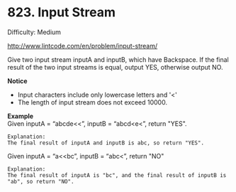 # 823. Input Stream

Difficulty: Medium

http://www.lintcode.com/en/problem/input-stream/

Give two input stream inputA and inputB, which have Backspace. If the final result of the two input streams is equal, output YES, otherwise output NO.

**Notice**  
* Input characters include only lowercase letters and '<'
* The length of input stream does not exceed 10000.

**Example**  
Given inputA = “abcde<<”, inputB = “abcd<e<”, return "YES".
```
Explanation:
The final result of inputA and inputB is abc, so return "YES".
```
Given inputA = “a<<bc”, inputB = “abc<”, return "NO"
```
Explanation:
The final result of inputA is "bc", and the final result of inputB is "ab", so return "NO".
```
